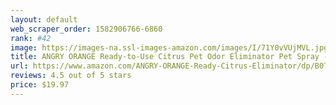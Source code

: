 ```yaml
---
layout: default 
﻿web_scraper_order: 1582906766-6860
rank: #42
image: https://images-na.ssl-images-amazon.com/images/I/71Y0vVUjMVL.jpg
title: ANGRY ORANGE Ready-to-Use Citrus Pet Odor Eliminator Pet Spray - Urine Remover and Carpet…
url: https://www.amazon.com/ANGRY-ORANGE-Ready-Citrus-Eliminator/dp/B07N316V8C/ref=zg_mw_pet-supplies_42?_encoding=UTF8&psc=1&refRID=1681C9HM719PR5VMS4KX
reviews: 4.5 out of 5 stars
price: $19.97 
---
```


